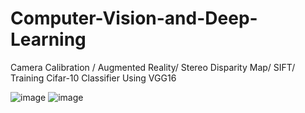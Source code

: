 # Computer-Vision-and-Deep-Learning
 Camera Calibration / Augmented Reality/ Stereo Disparity Map/ SIFT/ Training Cifar-10 Classifier Using VGG16
 
![image](https://user-images.githubusercontent.com/69034494/162558180-adf73580-5342-41b3-8d35-828f45cddc7b.png)
![image](https://media.githubusercontent.com/media/celinehsieh68/Computer-Vision-and-Deep-Learning--VGG16/main/Result/Q1/find%20corners.gif)
